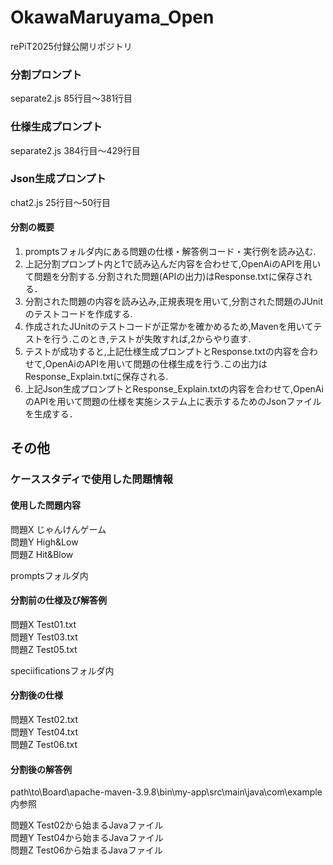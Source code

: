# OkawaMaruyama_Open
rePiT2025付録公開リポジトリ

### 分割プロンプト
separate2.js 85行目～381行目

### 仕様生成プロンプト
separate2.js 384行目～429行目

### Json生成プロンプト
chat2.js 25行目～50行目


#### 分割の概要
1. promptsフォルダ内にある問題の仕様・解答例コード・実行例を読み込む.
2. 上記分割プロンプト内と1で読み込んだ内容を合わせて,OpenAiのAPIを用いて問題を分割する.分割された問題(APIの出力)はResponse.txtに保存される．
3. 分割された問題の内容を読み込み,正規表現を用いて,分割された問題のJUnitのテストコードを作成する.
4. 作成されたJUnitのテストコードが正常かを確かめるため,Mavenを用いてテストを行う.このとき,テストが失敗すれば,2からやり直す.
5. テストが成功すると,上記仕様生成プロンプトとResponse.txtの内容を合わせて,OpenAiのAPIを用いて問題の仕様生成を行う.この出力はResponse_Explain.txtに保存される.
6. 上記Json生成プロンプトとResponse_Explain.txtの内容を合わせて,OpenAiのAPIを用いて問題の仕様を実施システム上に表示するためのJsonファイルを生成する．


## その他

### ケーススタディで使用した問題情報

#### 使用した問題内容
問題X じゃんけんゲーム <br>
問題Y High&Low <br>
問題Z Hit&Blow <br>

promptsフォルダ内
#### 分割前の仕様及び解答例
問題X Test01.txt <br>
問題Y Test03.txt <br>
問題Z Test05.txt <br>

speciificationsフォルダ内
#### 分割後の仕様
問題X Test02.txt <br>
問題Y Test04.txt <br>
問題Z Test06.txt <br>

#### 分割後の解答例
path\to\Board\apache-maven-3.9.8\bin\my-app\src\main\java\com\example内参照

問題X Test02から始まるJavaファイル<br>
問題Y Test04から始まるJavaファイル<br>
問題Z Test06から始まるJavaファイル<br>

<br>
